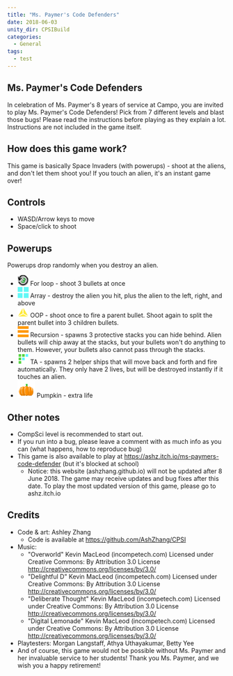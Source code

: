 ```yaml
---
title: "Ms. Paymer's Code Defenders"
date: 2018-06-03
unity_dir: CPSIBuild
categories:
  - General
tags:
  - test
---
```


## Ms. Paymer's Code Defenders
In celebration of Ms. Paymer's 8 years of service at Campo, you are invited to play Ms. Paymer's Code Defenders! Pick from 7 different levels and blast those bugs! Please read the instructions before playing as they explain a lot. Instructions are not included in the game itself.

## How does this game work?
This game is basically Space Invaders (with powerups) - shoot at the aliens, and don't let them shoot you! If you touch an alien, it's an instant game over!

## Controls
- WASD/Arrow keys to move
- Space/click to shoot

## Powerups
Powerups drop randomly when you destroy an alien.
- ![For loop](https://raw.githubusercontent.com/AshZhang/ashzhang.github.io/master/images/loop%20powerup.png) For loop - shoot 3 bullets at once
- ![Array](https://raw.githubusercontent.com/AshZhang/ashzhang.github.io/master/images/arraylist%20powerup.png) Array - destroy the alien you hit, plus the alien to the left, right, and above
- ![OOP](https://raw.githubusercontent.com/AshZhang/ashzhang.github.io/master/images/OOP%20powerup.png) OOP - shoot once to fire a parent bullet. Shoot again to split the parent bullet into 3 children bullets.
- ![recursion](https://raw.githubusercontent.com/AshZhang/ashzhang.github.io/master/images/recursion%20powerup.png) Recursion - spawns 3 protective stacks you can hide behind. Alien bullets will chip away at the stacks, but your bullets won't do anything to them. However, your bullets also cannot pass through the stacks.
- ![TA](https://raw.githubusercontent.com/AshZhang/ashzhang.github.io/master/images/TA%20powerup.png) TA - spawns 2 helper ships that will move back and forth and fire automatically.  They only have 2 lives, but will be destroyed instantly if it touches an alien.
- ![pumpkin](https://raw.githubusercontent.com/AshZhang/ashzhang.github.io/master/images/pumpkin%20powerup.png) Pumpkin - extra life

## Other notes
- CompSci level is recommended to start out.
- If you run into a bug, please leave a comment with as much info as you can (what happens, how to reproduce bug)
- This game is also available to play at https://ashz.itch.io/ms-paymers-code-defender (but it's blocked at school)
	- Notice: this website (ashzhang.github.io) will not be updated after 8 June 2018. The game may receive updates and bug fixes after this date. To play the most updated version of this game, please go to ashz.itch.io

## Credits
- Code & art: Ashley Zhang
  - Code is available at https://github.com/AshZhang/CPSI
- Music:
  - "Overworld" Kevin MacLeod (incompetech.com) Licensed under Creative Commons: By Attribution 3.0 License http://creativecommons.org/licenses/by/3.0/
  - "Delightful D" Kevin MacLeod (incompetech.com) Licensed under Creative Commons: By Attribution 3.0 License http://creativecommons.org/licenses/by/3.0/
  - "Deliberate Thought" Kevin MacLeod (incompetech.com) Licensed under Creative Commons: By Attribution 3.0 License http://creativecommons.org/licenses/by/3.0/
  - "Digital Lemonade" Kevin MacLeod (incompetech.com) Licensed under Creative Commons: By Attribution 3.0 License http://creativecommons.org/licenses/by/3.0/
- Playtesters: Morgan Langstaff, Athya Uthayakumar, Betty Yee
- And of course, this game would not be possible without Ms. Paymer and her invaluable service to her students! Thank you Ms. Paymer, and we wish you a happy retirement!
